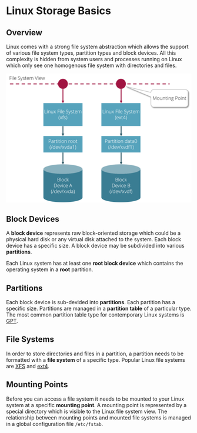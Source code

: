 # Linux Storage Basics

## Overview

Linux comes with a strong file system abstraction which allows the support of various file system types,
partition types and block devices. All this complexity is hidden from system users and processes running on Linux 
which only see one homogenous file system with directories and files.

![](img/linux_storage_basics.png)

## Block Devices

A __block device__ represents raw block-oriented storage which could be a physical hard disk or any virtual disk attached 
to the system. Each block device has a specific size. A block device may be subdivided into various __partitions__. 

Each Linux system has at least one __root block device__ which contains the operating system in a __root__ partition.

## Partitions

Each block device is sub-devided into __partitions__. Each partition has a specific size. Partitions are managed in a 
__partition table__ of a particular type. The most common partition table type for contemporary Linux systems 
is [GPT](https://en.wikipedia.org/wiki/GUID_Partition_Table). 

## File Systems

In order to store directories and files in a partition, a partition needs to be formatted with a __file system__ of a 
specific type. Popular Linux file systems are [XFS](https://en.wikipedia.org/wiki/XFS) and [ext4](https://en.wikipedia.org/wiki/Ext4). 

## Mounting Points

Before you can access a file system it needs to be mounted to your Linux system at a specific __mounting point__. 
A mounting point is represented by a special directory which is visible to the Linux file system view. The relationship
between mounting points and mounted file systems is managed in a global configuration file `/etc/fstab`.